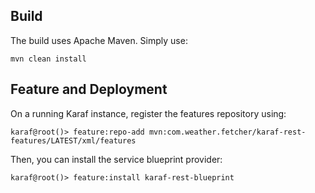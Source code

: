 
[//]: # (* **karaf-rest-example-api** is a common bundle containing the `Booking` POJO and the `BookingService` interface.   )

[//]: # ()
[//]: # (* **karaf-rest-example-blueprint** is a blueprint bundle providing the `BookingServiceRest` implementation of the `BookingService` interface.)

[//]: # ()
[//]: # (* **karaf-rest-example-features** provides a Karaf features repository used for the deployment.)

## Build

The build uses Apache Maven. Simply use:

```
mvn clean install
```

## Feature and Deployment

On a running Karaf instance, register the features repository using:

```
karaf@root()> feature:repo-add mvn:com.weather.fetcher/karaf-rest-features/LATEST/xml/features
```

Then, you can install the service blueprint provider:

```
karaf@root()> feature:install karaf-rest-blueprint
```